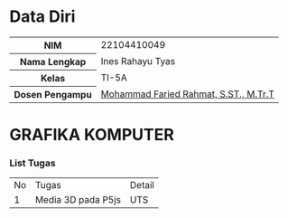 # Data Diri

<table>
  <tr>
    <th>NIM</th>
    <td>22104410049</td>
  </tr>
  <tr>
    <th>Nama Lengkap</th>
    <td>Ines Rahayu Tyas</td>
  </tr>
  <tr>
    <th>Kelas</th>
    <td>TI-5A</td>
  </tr>
  <tr>
    <th>Dosen Pengampu</th>
    <td><a href="https://github.com/link">Mohammad Faried Rahmat, S.ST., M.Tr.T</a></td>
  </tr>
</table>

# GRAFIKA KOMPUTER
### List Tugas
|  |  |  |
|--|--|--|
|No| Tugas | Detail |
| 1 | Media 3D pada P5js | UTS |

